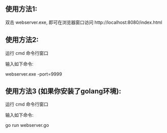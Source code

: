 使用方法1: 
----
双击 webserver.exe, 即可在浏览器窗口访问 http://localhost:8080/index.html



使用方法2:
----
运行 cmd 命令行窗口

输入如下命令:

webserver.exe -port=9999



使用方法3 (如果你安装了golang环境):
----
运行 cmd 命令行窗口

输入如下命令:

go run webserver.go



